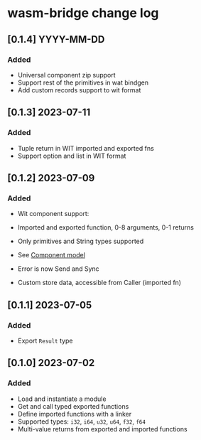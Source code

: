 # wasm-bridge change log

## [0.1.4] YYYY-MM-DD

### Added

- Universal component zip support
- Support rest of the primitives in wat bindgen
- Add custom records support to wit format

## [0.1.3] 2023-07-11

### Added

- Tuple return in WIT imported and exported fns
- Support option and list in WIT format

## [0.1.2] 2023-07-09

### Added

- Wit component support:
- Imported and exported function, 0-8 arguments, 0-1 returns
- Only primitives and String types supported
- See [Component model](/component_model.md)

- Error is now Send and Sync
- Custom store data, accessible from Caller (imported fn)

## [0.1.1] 2023-07-05

### Added

- Export `Result` type

## [0.1.0] 2023-07-02

### Added

- Load and instantiate a module
- Get and call typed exported functions
- Define imported functions with a linker
- Supported types: `i32`, `i64`, `u32`, `u64`, `f32`, `f64`
- Multi-value returns from exported and imported functions
